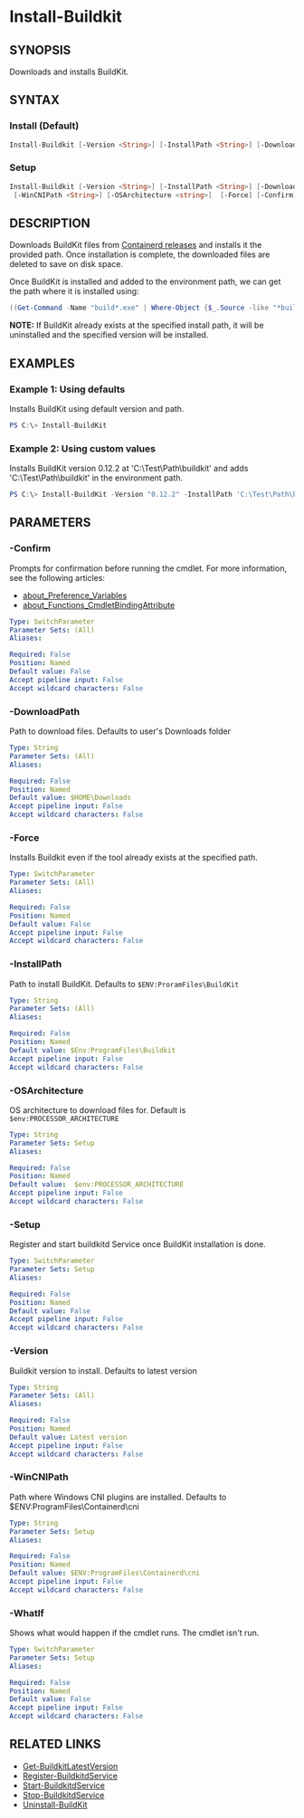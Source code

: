 ﻿---
external help file: containers-toolkit-help.xml
Module Name: Containers-Toolkit
online version:
schema: 2.0.0
---

# Install-Buildkit

## SYNOPSIS

Downloads and installs BuildKit.

## SYNTAX

### Install (Default)

```PowerShell
Install-Buildkit [-Version <String>] [-InstallPath <String>] [-DownloadPath <String>] [-OSArchitecture <string>] [-Force] [-WhatIf] [-Confirm] [<CommonParameters>]
```

### Setup

```PowerShell
Install-Buildkit [-Version <String>] [-InstallPath <String>] [-DownloadPath <String>] [-Setup]
 [-WinCNIPath <String>] [-OSArchitecture <string>]  [-Force] [-Confirm] [-WhatIf] [<CommonParameters>]
```

## DESCRIPTION

Downloads BuildKit files from [Containerd releases](https://github.com/moby/buildkit/releases) and installs it the provided path. Once installation is complete, the downloaded files are deleted to save on disk space.

Once BuildKit is installed and added to the environment path, we can get the path where it is installed using:

```PowerShell
((Get-Command -Name "build*.exe" | Where-Object {$_.Source -like "*buildkit*"} | Select-Object -Unique).Source | Split-Path -Parent).TrimEnd("\bin")
```

**NOTE:** If BuildKit already exists at the specified install path, it will be uninstalled and the specified version will be installed.

## EXAMPLES

### Example 1: Using defaults

Installs BuildKit using default version and path.

```powershell
PS C:\> Install-BuildKit
```

### Example 2: Using custom values

Installs BuildKit version 0.12.2 at 'C:\Test\Path\buildkit' and adds 'C:\Test\Path\buildkit' in the environment path.

```powershell
PS C:\> Install-BuildKit -Version "0.12.2" -InstallPath 'C:\Test\Path\buildkit'
```

## PARAMETERS

### -Confirm

Prompts for confirmation before running the cmdlet. For more information, see the following articles:

- [about_Preference_Variables](https://learn.microsoft.com/en-us/powershell/module/microsoft.powershell.core/about/about_preference_variables?view=powershell-7.4#confirmpreference)
- [about_Functions_CmdletBindingAttribute](https://learn.microsoft.com/en-us/powershell/module/microsoft.powershell.core/about/about_functions_cmdletbindingattribute?view=powershell-7.4#confirmimpact)

```yaml
Type: SwitchParameter
Parameter Sets: (All)
Aliases:

Required: False
Position: Named
Default value: False
Accept pipeline input: False
Accept wildcard characters: False
```

### -DownloadPath

Path to download files. Defaults to user's Downloads folder

```yaml
Type: String
Parameter Sets: (All)
Aliases:

Required: False
Position: Named
Default value: $HOME\Downloads
Accept pipeline input: False
Accept wildcard characters: False
```

### -Force

Installs Buildkit even if the tool already exists at the specified path.

```yaml
Type: SwitchParameter
Parameter Sets: (All)
Aliases:

Required: False
Position: Named
Default value: False
Accept pipeline input: False
Accept wildcard characters: False
```

### -InstallPath

Path to install BuildKit. Defaults to `$ENV:ProramFiles\BuildKit`

```yaml
Type: String
Parameter Sets: (All)
Aliases:

Required: False
Position: Named
Default value: $Env:ProgramFiles\Buildkit
Accept pipeline input: False
Accept wildcard characters: False
```

### -OSArchitecture

OS architecture to download files for.
Default is `$env:PROCESSOR_ARCHITECTURE`

```yaml
Type: String
Parameter Sets: Setup
Aliases:

Required: False
Position: Named
Default value:  $env:PROCESSOR_ARCHITECTURE
Accept pipeline input: False
Accept wildcard characters: False
```

### -Setup

Register and start buildkitd Service once BuildKit installation is done.

```yaml
Type: SwitchParameter
Parameter Sets: Setup
Aliases:

Required: False
Position: Named
Default value: False
Accept pipeline input: False
Accept wildcard characters: False
```

### -Version

Buildkit version to install. Defaults to latest version

```yaml
Type: String
Parameter Sets: (All)
Aliases:

Required: False
Position: Named
Default value: Latest version
Accept pipeline input: False
Accept wildcard characters: False
```

### -WinCNIPath

Path where Windows CNI plugins are installed. Defaults to $ENV:ProgramFiles\Containerd\cni

```yaml
Type: String
Parameter Sets: Setup
Aliases:

Required: False
Position: Named
Default value: $ENV:ProgramFiles\Containerd\cni
Accept pipeline input: False
Accept wildcard characters: False
```

### -WhatIf

Shows what would happen if the cmdlet runs. The cmdlet isn't run.

```yaml
Type: SwitchParameter
Parameter Sets: Setup
Aliases:

Required: False
Position: Named
Default value: False
Accept pipeline input: False
Accept wildcard characters: False
```

## RELATED LINKS

- [Get-BuildkitLatestVersion](Get-BuildkitLatestVersion.md)
- [Register-BuildkitdService](Register-BuildkitdService.md)
- [Start-BuildkitdService](Start-BuildkitdService.md)
- [Stop-BuildkitdService](Stop-BuildkitdService.md)
- [Uninstall-BuildKit](Uninstall-BuildKit.md)

